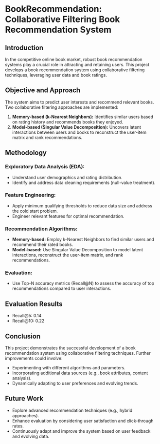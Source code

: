 # BookRecommendation: Collaborative Filtering Book Recommendation System

## Introduction

In the competitive online book market, robust book recommendation systems play a crucial role in attracting and retaining users. This project develops a book recommendation system using collaborative filtering techniques, leveraging user data and book ratings.

## Objective and Approach

The system aims to predict user interests and recommend relevant books. Two collaborative filtering approaches are implemented:

1. **Memory-based (k-Nearest Neighbors):** Identifies similar users based on rating history and recommends books they enjoyed.
2. **Model-based (Singular Value Decomposition):** Uncovers latent interactions between users and books to reconstruct the user-item matrix and rank recommendations.

## Methodology

### Exploratory Data Analysis (EDA):

- Understand user demographics and rating distribution.
- Identify and address data cleaning requirements (null-value treatment).

### Feature Engineering:

- Apply minimum qualifying thresholds to reduce data size and address the cold start problem.
- Engineer relevant features for optimal recommendation.

### Recommendation Algorithms:

- **Memory-based:** Employ k-Nearest Neighbors to find similar users and recommend their rated books.
- **Model-based:** Use Singular Value Decomposition to model latent interactions, reconstruct the user-item matrix, and rank recommendations.

### Evaluation:

- Use Top-N accuracy metrics (Recall@N) to assess the accuracy of top recommendations compared to user interactions.

## Evaluation Results

- Recall@5: 0.14
- Recall@10: 0.22

## Conclusion

This project demonstrates the successful development of a book recommendation system using collaborative filtering techniques. Further improvements could involve:

- Experimenting with different algorithms and parameters.
- Incorporating additional data sources (e.g., book attributes, content analysis).
- Dynamically adapting to user preferences and evolving trends.

## Future Work

- Explore advanced recommendation techniques (e.g., hybrid approaches).
- Enhance evaluation by considering user satisfaction and click-through rates.
- Continuously adapt and improve the system based on user feedback and evolving data.
